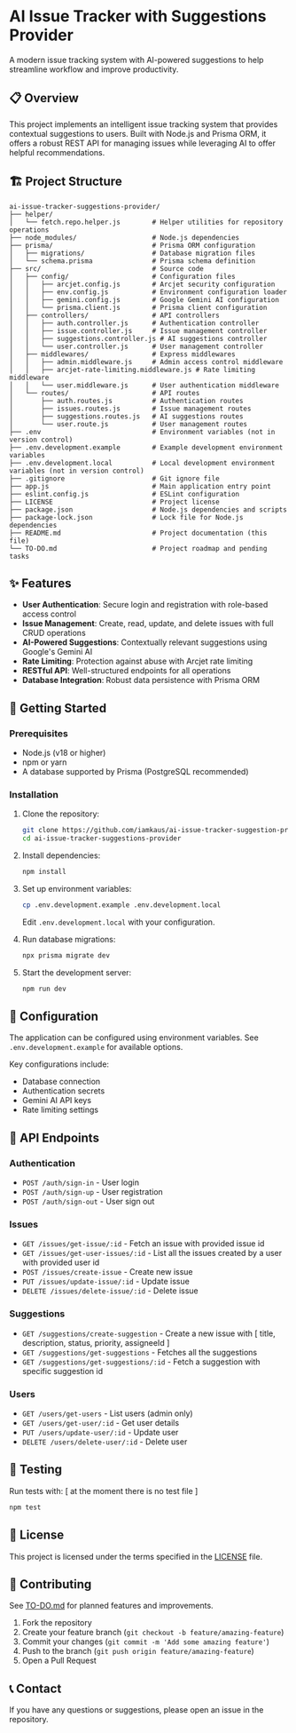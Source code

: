 # AI Issue Tracker with Suggestions Provider

A modern issue tracking system with AI-powered suggestions to help streamline workflow and improve productivity.

## 📋 Overview

This project implements an intelligent issue tracking system that provides contextual suggestions to users. Built with Node.js and Prisma ORM, it offers a robust REST API for managing issues while leveraging AI to offer helpful recommendations.

## 🏗️ Project Structure

```
ai-issue-tracker-suggestions-provider/
├── helper/
│   └── fetch.repo.helper.js        # Helper utilities for repository operations
├── node_modules/                   # Node.js dependencies
├── prisma/                         # Prisma ORM configuration
│   ├── migrations/                 # Database migration files
│   └── schema.prisma               # Prisma schema definition
├── src/                            # Source code
│   ├── config/                     # Configuration files
│   │   ├── arcjet.config.js        # Arcjet security configuration
│   │   ├── env.config.js           # Environment configuration loader
│   │   ├── gemini.config.js        # Google Gemini AI configuration
│   │   └── prisma.client.js        # Prisma client configuration
│   ├── controllers/                # API controllers
│   │   ├── auth.controller.js      # Authentication controller
│   │   ├── issue.controller.js     # Issue management controller
│   │   ├── suggestions.controller.js # AI suggestions controller
│   │   └── user.controller.js      # User management controller
│   ├── middlewares/                # Express middlewares
│   │   ├── admin.middleware.js     # Admin access control middleware
│   │   ├── arcjet-rate-limiting.middleware.js # Rate limiting middleware
│   │   └── user.middleware.js      # User authentication middleware
│   └── routes/                     # API routes
│       ├── auth.routes.js          # Authentication routes
│       ├── issues.routes.js        # Issue management routes
│       ├── suggestions.routes.js   # AI suggestions routes
│       └── user.route.js           # User management routes
├── .env                            # Environment variables (not in version control)
├── .env.development.example        # Example development environment variables
├── .env.development.local          # Local development environment variables (not in version control)
├── .gitignore                      # Git ignore file
├── app.js                          # Main application entry point
├── eslint.config.js                # ESLint configuration
├── LICENSE                         # Project license
├── package.json                    # Node.js dependencies and scripts
├── package-lock.json               # Lock file for Node.js dependencies
├── README.md                       # Project documentation (this file)
└── TO-DO.md                        # Project roadmap and pending tasks
```

## ✨ Features

- **User Authentication**: Secure login and registration with role-based access control
- **Issue Management**: Create, read, update, and delete issues with full CRUD operations
- **AI-Powered Suggestions**: Contextually relevant suggestions using Google's Gemini AI
- **Rate Limiting**: Protection against abuse with Arcjet rate limiting
- **RESTful API**: Well-structured endpoints for all operations
- **Database Integration**: Robust data persistence with Prisma ORM

## 🚀 Getting Started

### Prerequisites

- Node.js (v18 or higher)
- npm or yarn
- A database supported by Prisma (PostgreSQL recommended)

### Installation

1. Clone the repository:
   ```bash
   git clone https://github.com/iamkaus/ai-issue-tracker-suggestion-provider-api.git
   cd ai-issue-tracker-suggestions-provider
   ```

2. Install dependencies:
   ```bash
   npm install
   ```

3. Set up environment variables:
   ```bash
   cp .env.development.example .env.development.local
   ```
   Edit `.env.development.local` with your configuration.

4. Run database migrations:
   ```bash
   npx prisma migrate dev
   ```

5. Start the development server:
   ```bash
   npm run dev
   ```

## 🔧 Configuration

The application can be configured using environment variables. See `.env.development.example` for available options.

Key configurations include:
- Database connection
- Authentication secrets
- Gemini AI API keys
- Rate limiting settings

## 🔐 API Endpoints

### Authentication
- `POST /auth/sign-in` - User login
- `POST /auth/sign-up` - User registration
-  `POST /auth/sign-out` - User sign out

### Issues
- `GET /issues/get-issue/:id` - Fetch an issue with provided issue id
- `GET /issues/get-user-issues/:id` - List all the issues created by a user with provided user id
- `POST /issues/create-issue` - Create new issue
- `PUT /issues/update-issue/:id` - Update issue
- `DELETE /issues/delete-issue/:id` - Delete issue

### Suggestions
- `GET /suggestions/create-suggestion` - Create a new issue with [ title, description, status, priority, assigneeId ]
- `GET /suggestions/get-suggestions` - Fetches all the suggestions
- `GET /suggestions/get-suggestions/:id` - Fetch a suggestion with specific suggestion id

### Users
- `GET /users/get-users` - List users (admin only)
- `GET /users/get-user/:id` - Get user details
- `PUT /users/update-user/:id` - Update user
- `DELETE /users/delete-user/:id` - Delete user

## 🧪 Testing

Run tests with:
[ at the moment there is no test file ]

```bash
npm test
```

## 📝 License

This project is licensed under the terms specified in the [LICENSE](LICENSE) file.

## 🌱 Contributing

See [TO-DO.md](TO-DO.md) for planned features and improvements.

1. Fork the repository
2. Create your feature branch (`git checkout -b feature/amazing-feature`)
3. Commit your changes (`git commit -m 'Add some amazing feature'`)
4. Push to the branch (`git push origin feature/amazing-feature`)
5. Open a Pull Request

## 📞 Contact

If you have any questions or suggestions, please open an issue in the repository.